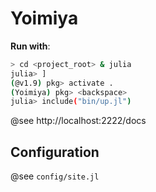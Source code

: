 # Yoimiya

**Run with**:

```bash
> cd <project_root> & julia
julia> ]
(@v1.9) pkg> activate .
(Yoimiya) pkg> <backspace>
julia> include("bin/up.jl")
```

@see http://localhost:2222/docs

## Configuration

@see `config/site.jl`

